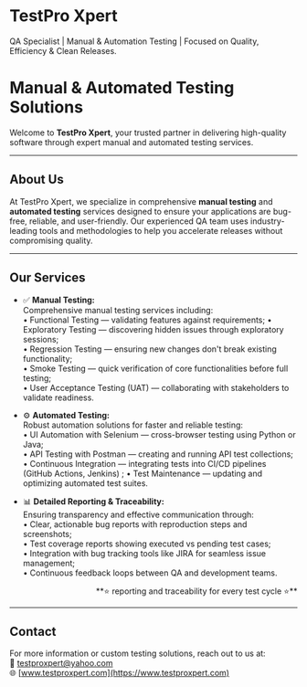 # TestPro Xpert
QA Specialist | Manual & Automation Testing | Focused on Quality, Efficiency & Clean Releases.
# Manual & Automated Testing Solutions

Welcome to **TestPro Xpert**, your trusted partner in delivering high-quality software through expert manual and automated testing services.

---

## About Us

At TestPro Xpert, we specialize in comprehensive **manual testing** and **automated testing** services designed to ensure your applications are bug-free, reliable, and user-friendly. Our experienced QA team uses industry-leading tools and methodologies to help you accelerate releases without compromising quality.

---

## Our Services

- ✅ **Manual Testing:**  
  Comprehensive manual testing services including:  
  • Functional Testing — validating features against requirements; 
  • Exploratory Testing — discovering hidden issues through exploratory sessions;  
  • Regression Testing — ensuring new changes don't break existing functionality;  
  • Smoke Testing — quick verification of core functionalities before full testing;  
  • User Acceptance Testing (UAT) — collaborating with stakeholders to validate readiness.  

- ⚙️ **Automated Testing:**  
  Robust automation solutions for faster and reliable testing:  
  • UI Automation with Selenium — cross-browser testing using Python or Java;  
  • API Testing with Postman — creating and running API test collections;  
  • Continuous Integration — integrating tests into CI/CD pipelines (GitHub Actions, Jenkins) ; 
  • Test Maintenance — updating and optimizing automated test suites.  

- 📊 **Detailed Reporting & Traceability:**  
  Ensuring transparency and effective communication through:  
  • Clear, actionable bug reports with reproduction steps and screenshots;  
  • Test coverage reports showing executed vs pending test cases;  
  • Integration with bug tracking tools like JIRA for seamless issue management;  
  • Continuous feedback loops between QA and development teams.  

<div align="right">
**⭐ reporting and traceability for every test cycle ⭐**
</div>


---



## Contact

For more information or custom testing solutions, reach out to us at:  
📧 testproxpert@yahoo.com  
🌐 [www.testproxpert.com](https://www.testproxpert.com)
